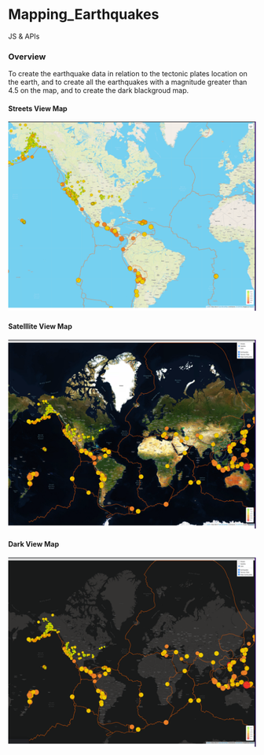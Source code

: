 # Mapping_Earthquakes
JS &amp; APIs

### Overview

To create the earthquake data in relation to the tectonic plates location on the earth, and to create all the earthquakes with a magnitude greater than 4.5 on the map, and to create the dark blackgroud map.


#### Streets View Map

![1](https://github.com/Poonsri14/Mapping_Earthquakes/blob/main/Earthquake_Challenge/static/image/streets.png)


#### Satelllite View Map

![2](https://github.com/Poonsri14/Mapping_Earthquakes/blob/main/Earthquake_Challenge/static/image/satellite.png)


#### Dark View Map

![3](https://github.com/Poonsri14/Mapping_Earthquakes/blob/main/Earthquake_Challenge/static/image/dark.png)
